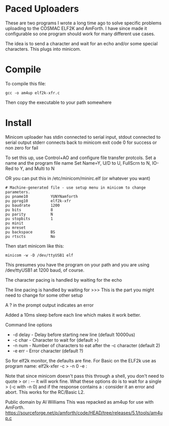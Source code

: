Paced Uploaders
===============

These are two programs I wrote a long time ago to solve specific problems uploading
to the COSMAC ELF2K and AmForth. I have since made it configurable so one program should
work for many different use cases.

The idea is to send a character and wait for an echo and/or some special characters.
This plugs into minicom.

Compile
=======
To compile this file:

```
gcc -o am4up elf2k-xfr.c 
```

Then copy the executable to your path somewhere 

Install
=======
Minicom uploader has stdin connected to serial input,
stdout connected to serial output
stderr connects back to minicom
exit code 0 for success or non zero for fail
 
To set this up, use Control+AO and configure file transfer 
protcols. Set a name and the program file name 
Set Name=Y, U/D to U, FullScrn to N, IO-Red to Y, and Multi to N

OR you can put this in /etc/minicom/minirc.elf (or whatever you want)

```
# Machine-generated file - use setup menu in minicom to change parameters.
pu pname10          YUNYNamforth
pu pprog10          elf2k-xfr
pu baudrate         1200
pu bits             8
pu parity           N
pu stopbits         1
pu minit            
pu mreset           
pu backspace        BS
pu rtscts           No

 ```

 

 Then start minicom like this:
```
minicom -w -D /dev/ttyUSB1 elf
```

This presumes you have the program on your path
and you are using /dev/ttyUSB1 at 1200 baud, of course.
 

The character pacing is handled by waiting for the echo

The line pacing is handled by waiting for >>> This is the part you might need to change for some other setup

A ? in the prompt output indicates an error


Added a 10ms sleep before each line which makes it work better.

Command line options

* -d delay - Delay before starting new line (default 10000us)
* -c char - Character to wait for (default >)
* -n num - Number of characters to eat after the -c character (default 2)
* -e err - Error character (default ?)

So for elf2k monitor, the defaults are fine. For Basic on the ELF2k use as
program name: elf2k-xfer -c > -n 0 -e :

Note that since minicom doesn't pass this through a shell, you don't need to quote > or : -- it will work fine. What these options do is
to wait for a single > (-c with -n 0) and if the response contains a : consider it an error and abort. This works for the RC/Basic L2.



Public domain by Al Williams
This was repacked as am4up for use with AmForth.
https://sourceforge.net/p/amforth/code/HEAD/tree/releases/5.1/tools/am4up.c

